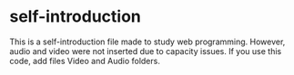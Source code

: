 # self-introduction
This is a self-introduction file made to study web programming.
However, audio and video were not inserted due to capacity issues.
If you use this code, add files Video and Audio folders.
